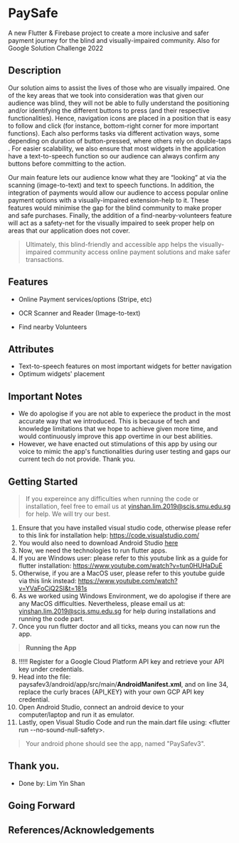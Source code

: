
# PaySafe

A new Flutter & Firebase project to create a more inclusive and safer payment journey for the blind and visually-impaired community. Also for Google Solution Challenge 2022

## Description

Our solution aims to assist the lives of those who are visually impaired. One of the key areas that we took into consideration was that given our audience was blind, they will not be able to fully understand the positioning and/or identifying the different buttons to press (and their respective functionalities). Hence, navigation icons are placed in a position that is easy to follow and click (for instance, bottom-right corner for more important functions). Each also performs tasks via different activation ways, some depending on duration of button-pressed, where others rely on double-taps . For easier scalability, we also ensure that most widgets in the application have a text-to-speech function so our audience can always confirm any buttons before committing to the action.

Our main feature lets our audience know what they are “looking” at via the scanning (image-to-text) and text to speech functions. In addition, the integration of payments would allow our audience to access popular online payment options with a visually-impaired extension-help to it. These features would minimise the gap for the blind community to make proper and safe purchases. Finally, the addition of a find-nearby-volunteers feature will act as a safety-net for the visually impaired to seek proper help on areas that our application does not cover.

> Ultimately, this blind-friendly and accessible app helps the visually-impaired community access online payment solutions and make safer transactions.

## Features
- Online Payment services/options (Stripe, etc)

- OCR Scanner and Reader (Image-to-text)

- Find nearby Volunteers

## Attributes
- Text-to-speech features on most important widgets for better navigation
- Optimum widgets' placement

## Important Notes
- We do apologise if you are not able to experiece the product in the most accurate way that we introduced. This is because of tech and knowledge limitations that we hope to achieve given more time, and would continuously improve this app overtime in our best abilities. 
- However, we have enacted out stimulations of this app by using our voice to mimic the app's functionalities during user testing and gaps our current tech do not provide. Thank you.

## Getting Started
> If you expereince any difficulties when running the code or installation, feel free to email us at yinshan.lim.2019@scis.smu.edu.sg for help. We will try our best.
1. Ensure that you have installed visual studio code, otherwise please refer to this link for installation help: https://code.visualstudio.com/
2. You would also need to download Android Studio [here](https://developer.android.com/studio?gclid=CjwKCAjwopWSBhB6EiwAjxmqDTUQLYGh0sJEMbdQvA-U4Agu77LobsgMKDBe9An_Oc-lo_Dm2HRCeBoCkokQAvD_BwE&gclsrc=aw.ds)
3. Now, we need the technologies to run flutter apps.
4. If you are Windows user: please refer to this youtube link as a guide for flutter installation: https://www.youtube.com/watch?v=tun0HUHaDuE
5. Otherwise, if you are a MacOS user, please refer to this youtube guide via this link instead: https://www.youtube.com/watch?v=YVaFoCiQ2SI&t=181s
6. As we worked using Windows Environment, we do apologise if there are any MacOS difficulties. Nevertheless, please email us at: yinshan.lim.2019@scis.smu.edu.sg for help during installations and running the code part.
7. Once you run flutter doctor and all ticks, means you can now run the app.
> <b>Running the App</b>
8. !!!!! Register for a Google Cloud Platform API key and retrieve your API key under credentials.
9. Head into the file: paysafev3/android/app/src/main/**AndroidManifest.xml**, and on line 34, replace the curly braces {API_KEY} with your own GCP API key credential.
12. Open Android Studio, connect an android device to your computer/laptop and run it as emulator.
13. Lastly, open Visual Studio Code and run the main.dart file using: <flutter run --no-sound-null-safety>.
> Your android phone should see the app, named "PaySafev3".

## Thank you.
- Done by: Lim Yin Shan
  
## Going Forward
  
 
## References/Acknowledgements
